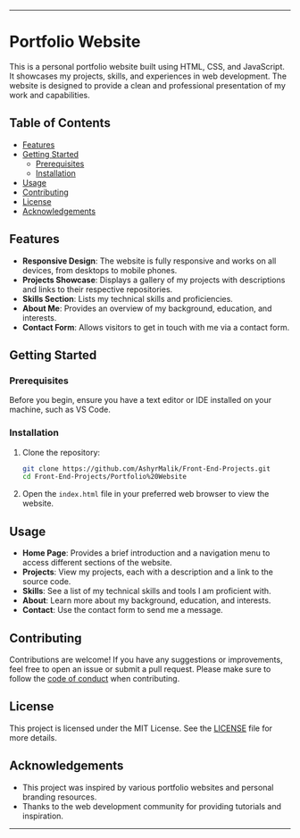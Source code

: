 
---

# Portfolio Website

This is a personal portfolio website built using HTML, CSS, and JavaScript. It showcases my projects, skills, and experiences in web development. The website is designed to provide a clean and professional presentation of my work and capabilities.

## Table of Contents

- [Features](#features)
- [Getting Started](#getting-started)
  - [Prerequisites](#prerequisites)
  - [Installation](#installation)
- [Usage](#usage)
- [Contributing](#contributing)
- [License](#license)
- [Acknowledgements](#acknowledgements)

## Features

- **Responsive Design**: The website is fully responsive and works on all devices, from desktops to mobile phones.
- **Projects Showcase**: Displays a gallery of my projects with descriptions and links to their respective repositories.
- **Skills Section**: Lists my technical skills and proficiencies.
- **About Me**: Provides an overview of my background, education, and interests.
- **Contact Form**: Allows visitors to get in touch with me via a contact form.

## Getting Started

### Prerequisites

Before you begin, ensure you have a text editor or IDE installed on your machine, such as VS Code.

### Installation

1. Clone the repository:
   ```bash
   git clone https://github.com/AshyrMalik/Front-End-Projects.git
   cd Front-End-Projects/Portfolio%20Website
   ```

2. Open the `index.html` file in your preferred web browser to view the website.

## Usage

- **Home Page**: Provides a brief introduction and a navigation menu to access different sections of the website.
- **Projects**: View my projects, each with a description and a link to the source code.
- **Skills**: See a list of my technical skills and tools I am proficient with.
- **About**: Learn more about my background, education, and interests.
- **Contact**: Use the contact form to send me a message.

## Contributing

Contributions are welcome! If you have any suggestions or improvements, feel free to open an issue or submit a pull request. Please make sure to follow the [code of conduct](CODE_OF_CONDUCT.md) when contributing.

## License

This project is licensed under the MIT License. See the [LICENSE](LICENSE) file for more details.

## Acknowledgements

- This project was inspired by various portfolio websites and personal branding resources.
- Thanks to the web development community for providing tutorials and inspiration.

---

